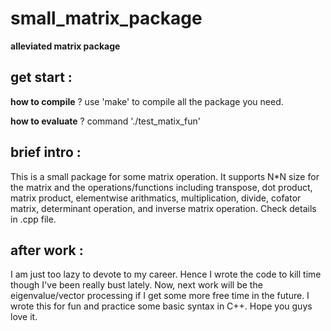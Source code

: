 
# **small_matrix_package**
**alleviated matrix package**

## get start :
  **how to compile** ? 
  use 'make' to compile all the package you need.

  **how to evaluate** ?
  command './test_matix_fun'

## brief intro :
  This is a small package for some matrix operation. It supports N*N size for the matrix and the operations/functions including transpose, dot product, matrix product, elementwise arithmatics, multiplication, divide, cofator matrix, determinant operation, and inverse matrix operation. Check details in .cpp file.
  
## after work :
  I am just too lazy to devote to my career. Hence I wrote the code to kill time though I've been really bust lately. Now, next work will be the eigenvalue/vector processing if I get some more free time in the future. I wrote this for fun and practice some basic syntax in C++. Hope you guys love it.
